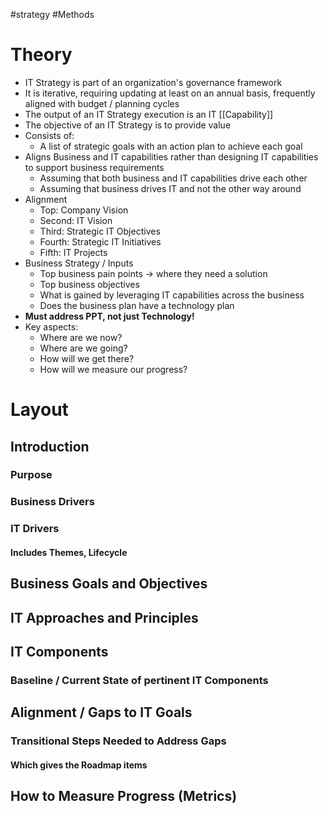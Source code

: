 #strategy #Methods 

# Theory
- IT Strategy is part of an organization's governance framework
- It is iterative, requiring updating at least on an annual basis, frequently aligned with budget / planning cycles
- The output of an IT Strategy execution is an IT [[Capability]]
- The objective of an IT Strategy is to provide value
- Consists of:
	- A list of strategic goals with an action plan to achieve each goal
- Aligns Business and IT capabilities rather than designing IT capabilities to support business requirements
	- Assuming that both business and IT capabilities drive each other
	- Assuming that business drives IT and not the other way around
- Alignment
	- Top: Company Vision
	- Second: IT Vision
	- Third: Strategic IT Objectives
	- Fourth: Strategic IT Initiatives
	- Fifth: IT Projects
- Business Strategy / Inputs
	- Top business pain points -> where they need a solution
	- Top business objectives
	- What is gained by leveraging IT capabilities across the business
	- Does the business plan have a technology plan
- **Must address PPT, not just Technology!**
- Key aspects:
	- Where are we now?
	- Where are we going?
	- How will we get there?
	- How will we measure our progress?

# Layout
## Introduction
### Purpose
### Business Drivers
### IT Drivers
#### Includes Themes, Lifecycle
## Business Goals and Objectives
## IT Approaches and Principles
## IT Components
### Baseline / Current State of pertinent IT Components
## Alignment / Gaps to IT Goals
### Transitional Steps Needed to Address Gaps
#### **Which gives the Roadmap items**
## How to Measure Progress (Metrics)
